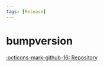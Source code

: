```yaml
---
tags: [Release]
---
```


# bumpversion

[:octicons-mark-github-16: Repository][bumpversion]

[bumpversion]: https://github.com/c4urself/bump2version
